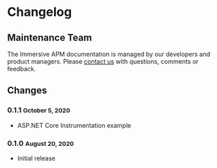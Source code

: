 # Changelog

## Maintenance Team

The Immersive APM documentation is managed by our developers and product managers. Please [contact us](/contact) with questions, comments or feedback.

## Changes

### 0.1.1 <small>October 5, 2020</small>

* ASP.NET Core Instrumentation example

### 0.1.0 <small>August 20, 2020</small>

* Initial release


